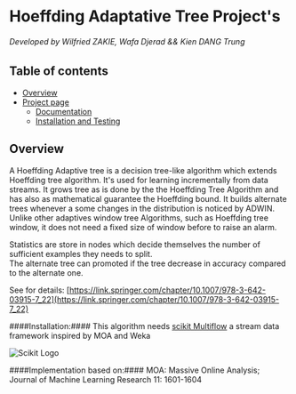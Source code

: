 # Hoeffding Adaptative Tree Project's


###### Developed by Wilfried ZAKIE, Wafa Djerad && Kien DANG Trung

## Table of contents
* [Overview](#Overview)
* [Project page](https://wilfriedzakie.github.io/Hoeffding-Adaptative-trees-for-Streaming-data/#)
    + [Documentation](https://wilfriedzakie.github.io/Hoeffding-Adaptative-trees-for-Streaming-data/Documentation.html)
    + [Installation and Testing](https://wilfriedzakie.github.io/Hoeffding-Adaptative-trees-for-Streaming-data/Installation.html)

## Overview

   A Hoeffding Adaptive tree is a decision tree-like algorithm which extends Hoeffding tree algorithm. 
It's used for learning incrementally from data streams. 
It grows tree as is done by the the Hoeffding Tree Algorithm and has also as mathematical guarantee the Hoeffding bound. 
It builds alternate trees whenever a some changes in the distribution is noticed by ADWIN. Unlike other adaptives window tree Algorithms, such as Hoeffding tree window, it does not need a fixed size of window before to raise an alarm.

Statistics are store in nodes which decide themselves the number of sufficient examples they needs to split.  
The alternate tree can promoted if the tree decrease in accuracy compared to the alternate one.

See for details: [https://link.springer.com/chapter/10.1007/978-3-642-03915-7_22](https://link.springer.com/chapter/10.1007/978-3-642-03915-7_22)



####Installation:#### This algorithm needs [scikit Multiflow](https://scikit-multiflow.github.io/) a stream data framework inspired by MOA and Weka



![Scikit Logo](https://scikit-multiflow.github.io/scikit-multiflow/_images/skmultiflow-logo-wide.png)



####Implementation based on:#### MOA: Massive Online Analysis; Journal of Machine Learning Research 11: 1601-1604
